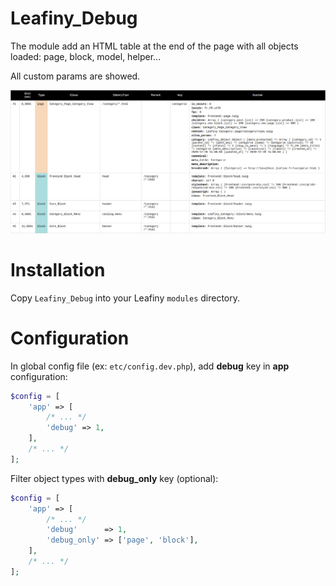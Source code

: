 # Leafiny_Debug

The module add an HTML table at the end of the page with all objects loaded: page, block, model, helper...

All custom params are showed.

![Leafiny_Debug](screenshot.png)

# Installation

Copy `Leafiny_Debug` into your Leafiny `modules` directory.

# Configuration

In global config file (ex: `etc/config.dev.php`), add **debug** key in **app** configuration:

```php
$config = [
    'app' => [
        /* ... */
        'debug' => 1,
    ],
    /* ... */
];
```

Filter object types with **debug_only** key (optional):

```php
$config = [
    'app' => [
        /* ... */
        'debug'      => 1,
        'debug_only' => ['page', 'block'],
    ],
    /* ... */
];
```